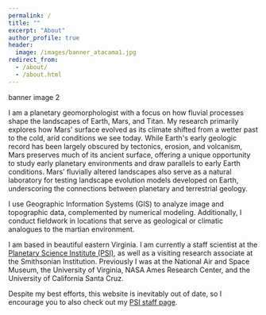 ```yaml
---
permalink: /
title: ""
excerpt: "About"
author_profile: true
header:
  image: /images/banner_atacama1.jpg
redirect_from: 
  - /about/
  - /about.html
---
```


banner image 2

I am a planetary geomorphologist with a focus on how fluvial processes shape the landscapes of Earth, Mars, and Titan. My research primarily explores how Mars' surface evolved as its climate shifted from a wetter past to the cold, arid conditions we see today. While Earth's early geologic record has been largely obscured by tectonics, erosion, and volcanism, Mars preserves much of its ancient surface, offering a unique opportunity to study early planetary environments and draw parallels to early Earth conditions. Mars’ fluvially altered landscapes also serve as a natural laboratory for testing landscape evolution models developed on Earth, underscoring the connections between planetary and terrestrial geology.

I use Geographic Information Systems (GIS) to analyze image and topographic data, complemented by numerical modeling. Additionally, I conduct fieldwork in locations that serve as geological or climatic analogues to the martian environment.

I am based in beautiful eastern Virginia. I am currently a staff scientist at the <a href="https://www.psi.edu" target="_blank" rel="noopener noreferrer">Planetary Science Institute (PSI)</a>, as well as a visiting research associate at the Smithsonian Institution. Previously I was at the National Air and Space Museum, the University of Virginia, NASA Ames Research Center, and the University of California Santa Cruz.

Despite my best efforts, this website is inevitably out of date, so I encourage you to also check out my <a href="https://www.psi.edu/staff/profile/alexander-morgan/" target="_blank" rel="noopener noreferrer">PSI staff page</a>.
